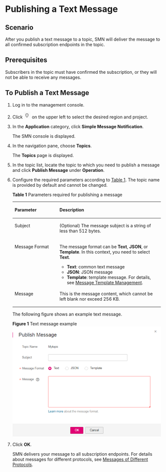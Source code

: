 # Publishing a Text Message<a name="en-us_topic_0043961403"></a>

## Scenario<a name="section3152890014563"></a>

After you publish a text message to a topic, SMN will deliver the message to all confirmed subscription endpoints in the topic.

## Prerequisites<a name="section30431634133546"></a>

Subscribers in the topic must have confirmed the subscription, or they will not be able to receive any messages.

## To Publish a Text Message<a name="section48379737125756"></a>

1.  Log in to the management console.
2.  Click  ![](figures/icon-region.png)  on the upper left to select the desired region and project.
3.  In the  **Application**  category, click  **Simple Message Notification**.

    The SMN console is displayed.

4.  In the navigation pane, choose  **Topics**.

    The  **Topics**  page is displayed.

5.  In the topic list, locate the topic to which you need to publish a message and click  **Publish Message**  under  **Operation**.
6.  Configure the required parameters according to  [Table 1](#table616755201736). The topic name is provided by default and cannot be changed.

    **Table  1**  Parameters required for publishing a message

    <a name="table616755201736"></a>
    <table><thead align="left"><tr id="row584325251736"><th class="cellrowborder" valign="top" width="30.259999999999998%" id="mcps1.2.3.1.1"><p id="p354141231736"><a name="p354141231736"></a><a name="p354141231736"></a><strong id="b593529816129"><a name="b593529816129"></a><a name="b593529816129"></a>Parameter</strong></p>
    </th>
    <th class="cellrowborder" valign="top" width="69.74000000000001%" id="mcps1.2.3.1.2"><p id="p470923481736"><a name="p470923481736"></a><a name="p470923481736"></a><strong id="b1099715916129"><a name="b1099715916129"></a><a name="b1099715916129"></a>Description</strong></p>
    </th>
    </tr>
    </thead>
    <tbody><tr id="row24022921736"><td class="cellrowborder" valign="top" width="30.259999999999998%" headers="mcps1.2.3.1.1 "><p id="p603679291736"><a name="p603679291736"></a><a name="p603679291736"></a>Subject</p>
    </td>
    <td class="cellrowborder" valign="top" width="69.74000000000001%" headers="mcps1.2.3.1.2 "><p id="p519144811736"><a name="p519144811736"></a><a name="p519144811736"></a>(Optional) The message subject is a string of less than 512 bytes.</p>
    </td>
    </tr>
    <tr id="row645771531736"><td class="cellrowborder" valign="top" width="30.259999999999998%" headers="mcps1.2.3.1.1 "><p id="p633668671736"><a name="p633668671736"></a><a name="p633668671736"></a>Message Format</p>
    </td>
    <td class="cellrowborder" valign="top" width="69.74000000000001%" headers="mcps1.2.3.1.2 "><p id="p16675104132026"><a name="p16675104132026"></a><a name="p16675104132026"></a>The message format can be <strong id="b842352706151447"><a name="b842352706151447"></a><a name="b842352706151447"></a>Text</strong>, <strong id="b842352706151510"><a name="b842352706151510"></a><a name="b842352706151510"></a>JSON</strong>, or <strong id="b84235270615161"><a name="b84235270615161"></a><a name="b84235270615161"></a>Template</strong>. In this context, you need to select <strong id="b1892485612159"><a name="b1892485612159"></a><a name="b1892485612159"></a>Text</strong>.</p>
    <a name="ul37120136132048"></a><a name="ul37120136132048"></a><ul id="ul37120136132048"><li><strong id="b84235270616514"><a name="b84235270616514"></a><a name="b84235270616514"></a>Text</strong>: common text message</li><li><strong id="b842352706165215"><a name="b842352706165215"></a><a name="b842352706165215"></a>JSON</strong>: JSON message</li><li><strong id="b3824744584352"><a name="b3824744584352"></a><a name="b3824744584352"></a>Template</strong>: template message. For details, see <a href="message-template-management.md">Message Template Management</a>.</li></ul>
    </td>
    </tr>
    <tr id="row45964848125529"><td class="cellrowborder" valign="top" width="30.259999999999998%" headers="mcps1.2.3.1.1 "><p id="p5280417412564"><a name="p5280417412564"></a><a name="p5280417412564"></a>Message</p>
    </td>
    <td class="cellrowborder" valign="top" width="69.74000000000001%" headers="mcps1.2.3.1.2 "><p id="p55246607125529"><a name="p55246607125529"></a><a name="p55246607125529"></a>This is the message content, which cannot be left blank nor exceed 256 KB.</p>
    </td>
    </tr>
    </tbody>
    </table>

    The following figure shows an example text message.

    **Figure  1**  Text message example<a name="fig804716611238"></a>  
    ![](figures/text-message-example.png "text-message-example")

7.  Click  **OK**.

    SMN delivers your message to all subscription endpoints. For details about messages for different protocols, see  [Messages of Different Protocols](messages-of-different-protocols.md).


